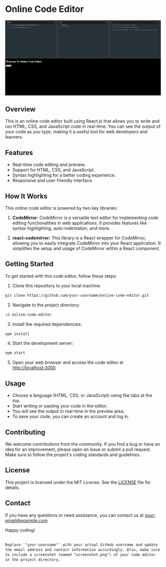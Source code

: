 # Online Code Editor

![Code Editor Screenshot](screenshot.png)

## Overview

This is an online code editor built using React.js that allows you to write and run HTML, CSS, and JavaScript code in real-time. You can see the output of your code as you type, making it a useful tool for web developers and learners.

## Features

- Real-time code editing and preview.
- Support for HTML, CSS, and JavaScript.
- Syntax highlighting for a better coding experience.
- Responsive and user-friendly interface.

## How It Works

This online code editor is powered by two key libraries:

1. **CodeMirror:** CodeMirror is a versatile text editor for implementing code editing functionalities in web applications. It provides features like syntax highlighting, auto-indentation, and more.

2. **react-codemirror:** This library is a React wrapper for CodeMirror, allowing you to easily integrate CodeMirror into your React application. It simplifies the setup and usage of CodeMirror within a React component.

## Getting Started

To get started with this code editor, follow these steps:

1. Clone this repository to your local machine.

```bash
git clone https://github.com/your-username/online-code-editor.git
```


2. Navigate to the project directory:

```bash
cd online-code-editor
```

3. Install the required dependencies:

```bash
npm install
```

4. Start the development server:

```bash
npm start
```

5. Open your web browser and access the code editor at [http://localhost:3000](http://localhost:3000).

## Usage

- Choose a language (HTML, CSS, or JavaScript) using the tabs at the top.
- Start writing or pasting your code in the editor.
- You will see the output in real-time in the preview area.
- To save your code, you can create an account and log in.

## Contributing

We welcome contributions from the community. If you find a bug or have an idea for an improvement, please open an issue or submit a pull request. Make sure to follow the project's coding standards and guidelines.

## License

This project is licensed under the MIT License. See the [LICENSE](LICENSE) file for details.

## Contact

If you have any questions or need assistance, you can contact us at [your-email@example.com](mailto:your-email@example.com).

Happy coding!
```

Replace `"your-username"` with your actual GitHub username and update the email address and contact information accordingly. Also, make sure to include a screenshot (named "screenshot.png") of your code editor in the project directory.

